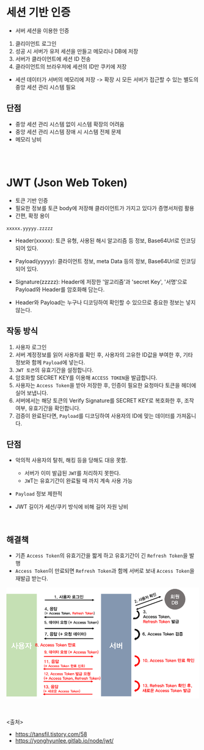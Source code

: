 # 세션 기반 인증
- 서버 세션을 이용한 인증
1. 클리이언트 로그인
2. 성공 시 서버가 유저 세션을 만들고 메모리나 DB에 저장
3. 서버가 클라이언트에 세션 ID 전송
4. 클라이언트의 브라우저에 세션의 ID만 쿠키에 저장

- 세션 데이터가 서버의 메모리에 저장 -> 확장 시 모든 서버가 접근할 수 있는 별도의 중앙 세션 관리 시스템 필요

## 단점
- 중앙 세션 관리 시스템 없이 시스템 확장의 어려움
- 중앙 세션 관리 시스템 장애 시 시스템 전체 문제
- 메모리 낭비

<br><br>
  
# JWT (Json Web Token)
- 토큰 기반 인증
- 필요한 정보를 토큰 body에 저장해 클라이언트가 가지고 있다가 증명서처럼 활용
- 간편, 확정 용이

`xxxxx.yyyyy.zzzzz`
- Header(xxxxx): 토큰 유형, 사용된 해시 알고리즘 등 정보, Base64Url로 인코딩되어 있다.
- Payload(yyyyy): 클라이언트 정보, meta Data 등의 정보, Base64Url로 인코딩되어 있다.
- Signature(zzzzz): Header에 저장한 '알고리즘'과 'secret Key', '서명'으로 Payload와 Header를 암호화해 담는다.

- Header와 Payload는 누구나 디코딩하여 확인할 수 있으므로 중요한 정보는 넣지 않는다.

## 작동 방식
1. 사용자 로그인
2. 서버 계정정보를 읽어 사용자를 확인 후, 사용자의 고유한 ID값을 부여한 후, 기타 정보와 함께 `Payload`에 넣는다.
3. `JWT 토큰`의 유효기간을 설정합니다.
4. 암호화할 SECRET KEY를 이용해 `ACCESS TOKEN`을 발급합니다.
5. 사용자는 `Access Token`을 받아 저장한 후, 인증이 필요한 요청마다 토큰을 헤더에 실어 보냅니다.
6. 서버에서는 해당 토큰의 Verify Signature를 SECRET KEY로 복호화한 후, 조작 여부, 유효기간을 확인합니다.
7. 검증이 완료된다면, `Payload`를 디코딩하여 사용자의 ID에 맞는 데이터를 가져옵니다.  

## 단점
- 악의적 사용자의 탈취, 해킹 등을 당해도 대응 못함.
  - 서버가 이미 발급된 `JWT`를 처리하지 못한다.
  - `JW`T는 유효기간이 완료될 때 까지 계속 사용 가능

- `Payload` 정보 제한적
- JWT 길이가 세션/쿠키 방식에 비해 길어 자원 낭비
<br>

## 해결책
- 기존 `Access Token`의 유효기간을 짧게 하고 유효기간이 긴 `Refresh Token`을 발행
- `Access Token`이 만료되면 `Refresh Token`과 함께 서버로 보내 `Access Token`을 재발급 받는다.
<img src="https://github.com/in3166/TIL/blob/main/etc/img/jwt1.png" />


<BR><BR><RB>
<출처>
- https://tansfil.tistory.com/58
- https://yonghyunlee.gitlab.io/node/jwt/
